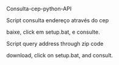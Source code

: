 Consulta-cep-python-API

Script consulta endereço através do cep

baixe, click em setup.bat, e consulte.

Script query address through zip code

download, click on setup.bat, and consult.




